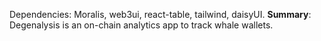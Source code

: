 Dependencies: Moralis, web3ui, react-table, tailwind, daisyUI.
**Summary**: Degenalysis is an on-chain analytics app to track whale wallets.